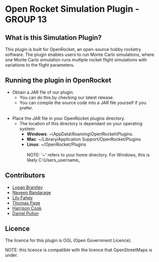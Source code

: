 # Open Rocket Simulation Plugin - GROUP 13

## What is this Simulation Plugin?
This plugin is built for OpenRocket, an open-source hobby rocketry software. The plugin enables users to run Monte Carlo simulations, where one Monte Carlo simulation runs multiple rocket flight simulations with variations to the flight parameters.

## Running the plugin in OpenRocket
- Obtain a JAR file of our plugin.
	- You can do this by checking our latest release.
	- You can compile the source code into a JAR file yourself if you prefer.
<br><br>
- Place the JAR file in your OpenRocket plugins directory.
	- The location of this directory is dependant on your operating system:
		- **Windows**: ~\AppData\Roaming\OpenRocket\Plugins.
		- **Mac**: ~/Library/Application Support/OpenRocket/Plugins
		- **Linux**: ~/OpenRocket/Plugins
<br><br>
NOTE: '~' refers to your home directory. For Windows, this is likely C:\Users\_username_

## Contributors
- [Logan Brantley](https://github.com/Logan-Brantley)
- [Naveen Bandarage](https://github.com/NaveenBandarage)
- [Lily Fahey](https://github.com/Lily-f)
- [Thomas Page](https://github.com/tomay0)
- [Harrison Cook](https://github.com/HonsonCooky)
- [Daniel Pullon](https://github.com/pullondani)

## Licence
The licence for this plugin is OGL (Open Government Licence).

NOTE: this licence is compatible with the licence that OpenStreetMaps is under.
